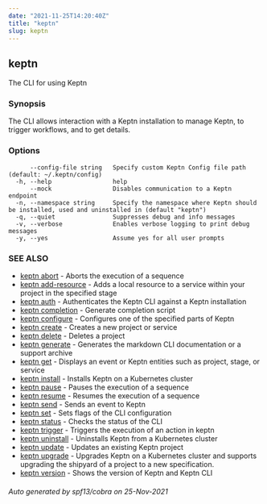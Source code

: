 ```yaml
---
date: "2021-11-25T14:20:40Z"
title: "keptn"
slug: keptn
---
```

## keptn

The CLI for using Keptn

### Synopsis

The CLI allows interaction with a Keptn installation to manage Keptn, to trigger workflows, and to get details.
	

### Options

```
      --config-file string   Specify custom Keptn Config file path (default: ~/.keptn/config)
  -h, --help                 help
      --mock                 Disables communication to a Keptn endpoint
  -n, --namespace string     Specify the namespace where Keptn should be installed, used and uninstalled in (default "keptn")
  -q, --quiet                Suppresses debug and info messages
  -v, --verbose              Enables verbose logging to print debug messages
  -y, --yes                  Assume yes for all user prompts
```

### SEE ALSO

* [keptn abort](../keptn_abort/)	 - Aborts the execution of a sequence
* [keptn add-resource](../keptn_add-resource/)	 - Adds a local resource to a service within your project in the specified stage
* [keptn auth](../keptn_auth/)	 - Authenticates the Keptn CLI against a Keptn installation
* [keptn completion](../keptn_completion/)	 - Generate completion script
* [keptn configure](../keptn_configure/)	 - Configures one of the specified parts of Keptn
* [keptn create](../keptn_create/)	 - Creates a new project or service
* [keptn delete](../keptn_delete/)	 - Deletes a project
* [keptn generate](../keptn_generate/)	 - Generates the markdown CLI documentation or a support archive
* [keptn get](../keptn_get/)	 - Displays an event or Keptn entities such as project, stage, or service
* [keptn install](../keptn_install/)	 - Installs Keptn on a Kubernetes cluster
* [keptn pause](../keptn_pause/)	 - Pauses the execution of a sequence
* [keptn resume](../keptn_resume/)	 - Resumes the execution of a sequence
* [keptn send](../keptn_send/)	 - Sends an event to Keptn
* [keptn set](../keptn_set/)	 - Sets flags of the CLI configuration
* [keptn status](../keptn_status/)	 - Checks the status of the CLI
* [keptn trigger](../keptn_trigger/)	 - Triggers the execution of an action in keptn
* [keptn uninstall](../keptn_uninstall/)	 - Uninstalls Keptn from a Kubernetes cluster
* [keptn update](../keptn_update/)	 - Updates an existing Keptn project
* [keptn upgrade](../keptn_upgrade/)	 - Upgrades Keptn on a Kubernetes cluster and supports upgrading the shipyard of a project to a new specification.
* [keptn version](../keptn_version/)	 - Shows the version of Keptn and Keptn CLI

###### Auto generated by spf13/cobra on 25-Nov-2021

